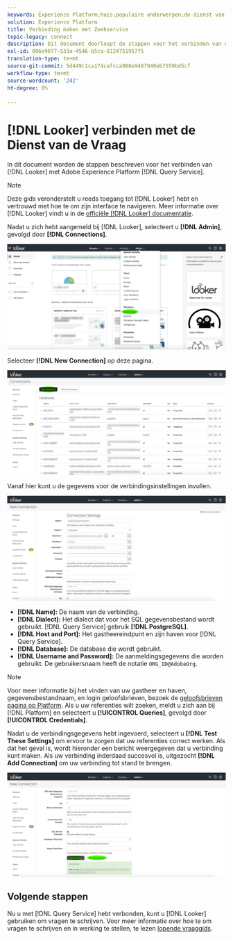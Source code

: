 ```yaml
---
keywords: Experience Platform;huis;populaire onderwerpen;de dienst van de Vraag;de vraagdienst;Leider;Leider;verbindt met de vraagdienst;
solution: Experience Platform
title: Verbinding maken met Zoekservice
topic-legacy: connect
description: Dit document doorloopt de stappen voor het verbinden van de Teller met de Dienst van de Vraag van Adobe Experience Platform.
exl-id: 806e9077-533a-4546-b5ca-8124751957f5
translation-type: tm+mt
source-git-commit: 5d449c1ca174cafcca988e9487940eb7550bd5cf
workflow-type: tm+mt
source-wordcount: '242'
ht-degree: 0%

---
```


# [!DNL Looker] verbinden met de Dienst van de Vraag

In dit document worden de stappen beschreven voor het verbinden van [!DNL Looker] met Adobe Experience Platform [!DNL Query Service].

>[!NOTE]
>
> Deze gids veronderstelt u reeds toegang tot [!DNL Looker] hebt en vertrouwd met hoe te om zijn interface te navigeren. Meer informatie over [!DNL Looker] vindt u in de [officiële [!DNL Looker] documentatie](https://docs.looker.com/).

Nadat u zich hebt aangemeld bij [!DNL Looker], selecteert u **[!DNL Admin]**, gevolgd door **[!DNL Connections]**.

![](../images/clients/looker/click-admin-connections.png)

Selecteer **[!DNL New Connection]** op deze pagina.

![](../images/clients/looker/click-new-connection.png)

Vanaf hier kunt u de gegevens voor de verbindingsinstellingen invullen.

![](../images/clients/looker/new-connection.png)

- **[!DNL Name]:** De naam van de verbinding.
- **[!DNL Dialect]:** Het dialect dat voor het SQL gegevensbestand wordt gebruikt. [!DNL Query Service] gebruik  **[!DNL PostgreSQL]**.
- **[!DNL Host and Port]:** Het gastheereindpunt en zijn haven voor  [!DNL Query Service].
- **[!DNL Database]:** De database die wordt gebruikt.
- **[!DNL Username and Password]:** De aanmeldingsgegevens die worden gebruikt. De gebruikersnaam heeft de notatie `ORG_ID@AdobeOrg`.

>[!NOTE]
>
>Voor meer informatie bij het vinden van uw gastheer en haven, gegevensbestandnaam, en login geloofsbrieven, bezoek de [geloofsbrieven pagina op Platform](https://platform.adobe.com/query/configuration). Als u uw referenties wilt zoeken, meldt u zich aan bij [!DNL Platform] en selecteert u **[!UICONTROL Queries]**, gevolgd door **[!UICONTROL Credentials]**.

Nadat u de verbindingsgegevens hebt ingevoerd, selecteert u **[!DNL Test These Settings]** om ervoor te zorgen dat uw referenties correct werken. Als dat het geval is, wordt hieronder een bericht weergegeven dat u verbinding kunt maken. Als uw verbinding inderdaad succesvol is, uitgezocht **[!DNL Add Connection]** om uw verbinding tot stand te brengen.

![](../images/clients/looker/click-test-connection.png)

## Volgende stappen

Nu u met [!DNL Query Service] hebt verbonden, kunt u [!DNL Looker] gebruiken om vragen te schrijven. Voor meer informatie over hoe te om vragen te schrijven en in werking te stellen, te lezen [lopende vraaggids](../best-practices/writing-queries.md).
